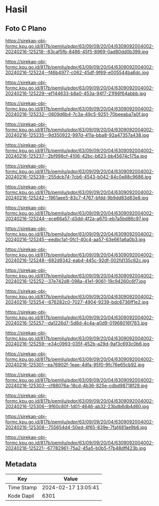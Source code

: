 # Hasil

## Foto C Plano

https://sirekap-obj-formc.kpu.go.id/817b/pemilu/pdpr/63/09/09/20/04/6309092004002-20240216-125218--83caf5fb-8486-45f5-8969-0ad80dd0b399.jpg

https://sirekap-obj-formc.kpu.go.id/817b/pemilu/pdpr/63/09/09/20/04/6309092004002-20240216-125224--f46b4977-c062-45df-9f69-e005544ba6dc.jpg

https://sirekap-obj-formc.kpu.go.id/817b/pemilu/pdpr/63/09/09/20/04/6309092004002-20240216-125229--ef144633-b8a0-453a-94f7-21f66f64abbb.jpg

https://sirekap-obj-formc.kpu.go.id/817b/pemilu/pdpr/63/09/09/20/04/6309092004002-20240216-125232--0609d6b4-7c3a-49c5-9251-70beeaba7a0f.jpg

https://sirekap-obj-formc.kpu.go.id/817b/pemilu/pdpr/63/09/09/20/04/6309092004002-20240216-125235--9d350922-997d-411a-bba8-92a47357a438.jpg

https://sirekap-obj-formc.kpu.go.id/817b/pemilu/pdpr/63/09/09/20/04/6309092004002-20240216-125237--2bf998cf-4106-42bc-b623-bb45674c175a.jpg

https://sirekap-obj-formc.kpu.go.id/817b/pemilu/pdpr/63/09/09/20/04/6309092004002-20240216-125239--255dcb74-7cb6-4543-b042-84c0e88c9686.jpg

https://sirekap-obj-formc.kpu.go.id/817b/pemilu/pdpr/63/09/09/20/04/6309092004002-20240216-125242--1961aee5-83c7-4767-bfdd-9b9dd83d83e8.jpg

https://sirekap-obj-formc.kpu.go.id/817b/pemilu/pdpr/63/09/09/20/04/6309092004002-20240216-125244--ece66a57-d3dd-4f2a-a670-eb7a5bd86c97.jpg

https://sirekap-obj-formc.kpu.go.id/817b/pemilu/pdpr/63/09/09/20/04/6309092004002-20240216-125245--eedbc1a1-0fc1-40c4-aa57-63e661a6a0b3.jpg

https://sirekap-obj-formc.kpu.go.id/817b/pemilu/pdpr/63/09/09/20/04/6309092004002-20240216-125248--682d9342-eab4-445c-92df-002fd135c62c.jpg

https://sirekap-obj-formc.kpu.go.id/817b/pemilu/pdpr/63/09/09/20/04/6309092004002-20240216-125252--37e742d8-098a-41e1-9061-19c94260c6f7.jpg

https://sirekap-obj-formc.kpu.go.id/817b/pemilu/pdpr/63/09/09/20/04/6309092004002-20240216-125254--676282c0-7027-4904-9239-bdc6736ff1e2.jpg

https://sirekap-obj-formc.kpu.go.id/817b/pemilu/pdpr/63/09/09/20/04/6309092004002-20240216-125257--da1226d7-5d8d-4c4a-a0d9-01968016f783.jpg

https://sirekap-obj-formc.kpu.go.id/817b/pemilu/pdpr/63/09/09/20/04/6309092004002-20240216-125259--e34c0993-035f-452b-a29d-9af3c693c0b6.jpg

https://sirekap-obj-formc.kpu.go.id/817b/pemilu/pdpr/63/09/09/20/04/6309092004002-20240216-125301--ea76902f-1eae-4dfa-95f0-9fc76e65cb92.jpg

https://sirekap-obj-formc.kpu.go.id/817b/pemilu/pdpr/63/09/09/20/04/6309092004002-20240216-125303--cf88076a-18cd-4b36-825e-cdbd98718f29.jpg

https://sirekap-obj-formc.kpu.go.id/817b/pemilu/pdpr/63/09/09/20/04/6309092004002-20240216-125306--9f60c80f-1d01-4646-ab32-23bdb6db4d60.jpg

https://sirekap-obj-formc.kpu.go.id/817b/pemilu/pdpr/63/09/09/20/04/6309092004002-20240216-125308--755654d4-50ed-4f65-839e-7faf481ae9b6.jpg

https://sirekap-obj-formc.kpu.go.id/817b/pemilu/pdpr/63/09/09/20/04/6309092004002-20240216-125221--67782961-75a2-45a5-b0b5-f7b48dff423b.jpg


## Metadata

| Key        | Value               |
| ---------- | ------------------- |
| Time Stamp | 2024-02-17 13:05:41 |
| Kode Dapil | 6301                |



